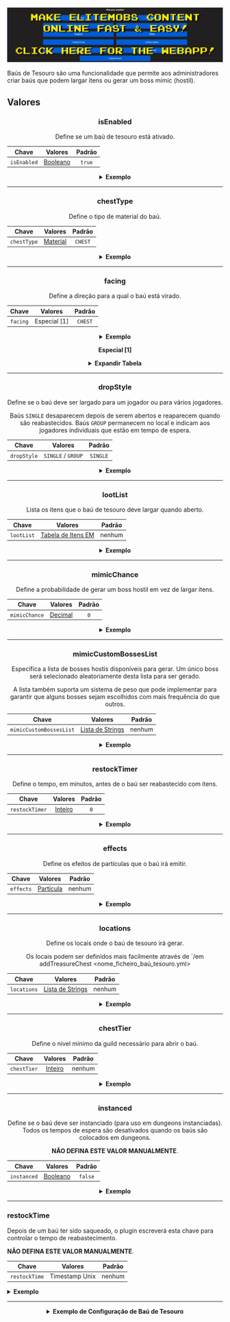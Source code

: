 [![webapp_banner.jpg](../../../img/wiki/webapp_banner.jpg)](https://magmaguy.com/webapp/webapp.html)

Baús de Tesouro são uma funcionalidade que permite aos administradores criar baús que podem largar itens ou gerar um
boss mimic (hostil).

<div align="center">

<div align="left">

## Valores

</div>

### isEnabled

Define se um baú de tesouro está ativado.

| Chave       |       Valores        | Padrão |
|-----------|:-------------------:|:-------:|
| `isEnabled` | [Booleano](#booleano) | `true`  |

<details> 

<summary><b>Exemplo</b></summary>

<div align="left">

```yml
isEnabled: true
```

</div>

</details>

***

### chestType

Define o tipo de material do baú.

| Chave       |        Valores         | Padrão |
|-----------|:---------------------:|:-------:|
| `chestType` | [Material](#material) | `CHEST` |

<details> 

<summary><b>Exemplo</b></summary>

<div align="left">

```yml
chestType: CHEST
```

*Isto precisa de ser um material de baú válido, como `CHEST` ou `BARREL`.*

<div align="center">

![create_chest_material.jpg](../../../img/wiki/create_chest_material.jpg)

</div>

</div>

</details>

***

### facing

Define a direção para a qual o baú está virado.

| Chave       |   Valores    | Padrão |
|-----------|:-----------:|:-------:|
| `facing` | Especial [1] | `CHEST` |

<details> 

<summary><b>Exemplo</b></summary>

<div align="left">

```yml
facing: CHEST
```

*Isto precisa de ser um material de baú válido, como `CHEST` ou `BARREL`.*

</div>

</details>

**Especial [1]**

<details> 

<summary><b>Expandir Tabela</b></summary>

| Direção  |
|---------|
| `NORTH` |
| `SOUTH` |
| `WEST`  |
| `EAST`  |


</details>

***

### dropStyle

Define se o baú deve ser largado para um jogador ou para vários jogadores.

Baús `SINGLE` desaparecem depois de serem abertos e reaparecem quando são reabastecidos. Baús `GROUP` permanecem no
local e indicam aos jogadores individuais que estão em tempo de espera.

| Chave       |       Valores       | Padrão |
|-----------|:------------------:|:-------:|
| `dropStyle` | `SINGLE` / `GROUP` | `SINGLE` |

<details> 

<summary><b>Exemplo</b></summary>

<div align="left">

```yml
dropStyle: SINGLE
```

</div>

</details>

***

### lootList

Lista os itens que o baú de tesouro deve largar quando aberto.

| Chave      |                          Valores                          | Padrão |
|------------|:---------------------------------------------------------:|:------:|
| `lootList` | [Tabela de Itens EM]($language$/elitemobs/loot_tables.md) | nenhum |

<details> 

<summary><b>Exemplo</b></summary>

<div align="left">

```yml
lootList:
- filename=elite_scrap_tiny.yml:chance=0.90
- magmaguys_toothpick.yml
```

</div>

</details>

***

### mimicChance

Define a probabilidade de gerar um boss hostil em vez de largar itens.

| Chave         |       Valores       | Padrão |
|---------------|:-------------------:|:------:|
| `mimicChance` | [Decimal](#decimal) |  `0`   |

<details> 

<summary><b>Exemplo</b></summary>

<div align="left">

```yml
mimicChance: 0.5
```

</div>

</details>

***

### mimicCustomBossesList

Especifica a lista de bosses hostis disponíveis para gerar. Um único boss será selecionado aleatoriamente desta lista
para ser gerado.

A lista também suporta um sistema de peso que pode implementar para garantir que alguns bosses sejam escolhidos com mais
frequência do que outros.

| Chave                   |                Valores                | Padrão |
|-------------------------|:-------------------------------------:|:------:|
| `mimicCustomBossesList` | [Lista de Strings](#lista_de_strings) | nenhum |

<details> 

<summary><b>Exemplo</b></summary>

<div align="left">

```yml
mimicCustomBossesList:
- my_cool_mimic_boss.yml
- weak_mimic_boss.yml
```

*Se quiser atribuir pesos aos bosses, a lista deve ser formatada da seguinte forma:*

```yml
mimicCustomBossesList:
- my_cool_mimic_boss.yml:60
- weak_mimic_boss.yml:40
```

*Nesta configuração, é mais provável que `my_cool_mimic_boss.yml` seja escolhido para gerar do
que `weak_mimic_boss.yml`.*

</div>

</details>

***

### restockTimer

Define o tempo, em minutos, antes de o baú ser reabastecido com itens.

| Chave          |       Valores       | Padrão |
|----------------|:-------------------:|:------:|
| `restockTimer` | [Inteiro](#inteiro) |  `0`   |

<details> 

<summary><b>Exemplo</b></summary>

<div align="left">

```yml
restockTimer: 30
```

</div>

</details>

***

### effects

Define os efeitos de partículas que o baú irá emitir.

| Chave       |      Valores       | Padrão |
|-----------|:-----------------:|:-------:|
| `effects` | [Partícula](https://hub.spigotmc.org/javadocs/spigot/org/bukkit/Particle.html) |  nenhum   |

<details> 

<summary><b>Exemplo</b></summary>

<div align="left">

```yml
effects:
- DRIP_LAVA
- SMOKE_NORMAL
```

<div align="center">

![create_chest_effects.jpg](../../../img/wiki/create_chest_effects.jpg)

</div>

</div>

</details>

***

### locations

Define os locais onde o baú de tesouro irá gerar.

Os locais podem ser definidos mais facilmente através de `/em addTreasureChest <nome_ficheiro_baú_tesouro.yml>

| Chave       |                Valores                | Padrão |
|-------------|:-------------------------------------:|:------:|
| `locations` | [Lista de Strings](#lista_de_strings) | nenhum |

<details> 

<summary><b>Exemplo</b></summary>

<div align="left">

```yml
locations:
- my_world,10,50,10,0,0
- my_nether_world,12,58,12,0,0
```

</div>

</details>

***

### chestTier

Define o nível mínimo da guild necessário para abrir o baú.

| Chave       |       Valores       | Padrão |
|-------------|:-------------------:|:------:|
| `chestTier` | [Inteiro](#inteiro) | nenhum |

<details> 

<summary><b>Exemplo</b></summary>

<div align="left">

```yml
chestTier: 3
```

</div>

</details>


***

### instanced

Define se o baú deve ser instanciado (para uso em dungeons instanciadas).
Todos os tempos de espera são desativados quando os baús são colocados em dungeons.

**NÃO DEFINA ESTE VALOR MANUALMENTE**.

| Chave       |     Valores     | Padrão |
|-----------|:--------------:|:-------:|
| `instanced` | [Booleano](#booleano) |  `false`   |

<details> 

<summary><b>Exemplo</b></summary>

<div align="left">

```yml
instanced: true
```

</div>

</details>

</div>

***

### restockTime

Depois de um baú ter sido saqueado, o plugin escreverá esta chave para controlar o tempo de reabastecimento.

**NÃO DEFINA ESTE VALOR MANUALMENTE**.

| Chave       |     Valores     | Padrão |
|-----------|:--------------:|:-------:|
| `restockTime` | Timestamp Unix |  nenhum   |

<details> 

<summary><b>Exemplo</b></summary>

<div align="left">

```yml
restockTime: 1707394380
```

</div>

</details>

</div>

***

<details> 

<summary align="center"><b>Exemplo de Configuração de Baú de Tesouro</b></summary>

<div align="left">

```yml
isEnabled: true
chestType: CHEST
facing: NORTH
dropStyle: MULTIPLE
lootList:
- filename=elite_scrap_tiny.yml:chance=0.90
- magmaguys_toothpick.yml:chance=0.95
mimicChance: 0.50
mimicCustomBossesList:
- balrog.yml
- killer_rabbit_of_caerbannog.yml
restockTimer: 1
effects: SMOKE_NORMAL
locations:
- world,0.0,-60.0,-14.0,0.0,0.0
```

<div align="center">

![create_chest_chest.jpg](../../../img/wiki/create_chest_chest.jpg)

</div>

</div>

</details>
